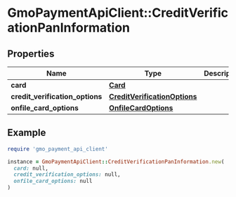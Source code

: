 # GmoPaymentApiClient::CreditVerificationPanInformation

## Properties

| Name | Type | Description | Notes |
| ---- | ---- | ----------- | ----- |
| **card** | [**Card**](Card.md) |  | [optional] |
| **credit_verification_options** | [**CreditVerificationOptions**](CreditVerificationOptions.md) |  | [optional] |
| **onfile_card_options** | [**OnfileCardOptions**](OnfileCardOptions.md) |  | [optional] |

## Example

```ruby
require 'gmo_payment_api_client'

instance = GmoPaymentApiClient::CreditVerificationPanInformation.new(
  card: null,
  credit_verification_options: null,
  onfile_card_options: null
)
```

